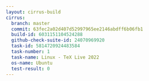 ```yaml
---
layout: cirrus-build
cirrus:
  branch: master
  commit: 63fec2a02d407d52997965ee2146abdff6b06fb1
  build-id: 6031151104524288
  github-check-suite-id: 24070969920
  task-id: 5814720924483584
  task-number: 1
  task-name: Linux - TeX Live 2022
  os-name: Ubuntu
  test-result: 0
---
```

